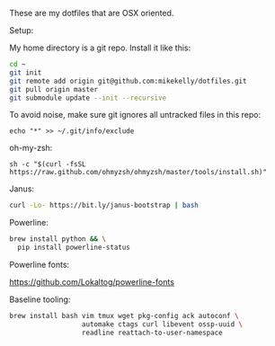 These are my dotfiles that are OSX oriented.

Setup:

My home directory is a git repo. Install it like this:
```bash
cd ~
git init
git remote add origin git@github.com:mikekelly/dotfiles.git
git pull origin master
git submodule update --init --recursive
```

To avoid noise, make sure git ignores all untracked files in this repo:
```
echo "*" >> ~/.git/info/exclude
```

oh-my-zsh:
```
sh -c "$(curl -fsSL https://raw.github.com/ohmyzsh/ohmyzsh/master/tools/install.sh)"
```

Janus:
```bash
curl -Lo- https://bit.ly/janus-bootstrap | bash
```

Powerline:
```bash
brew install python && \
  pip install powerline-status
```

Powerline fonts:

https://github.com/Lokaltog/powerline-fonts

Baseline tooling:
```bash
brew install bash vim tmux wget pkg-config ack autoconf \
                  automake ctags curl libevent ossp-uuid \
                  readline reattach-to-user-namespace
```
